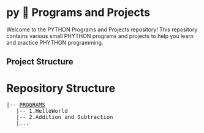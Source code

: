 # py 🐍 Programs and Projects

Welcome to the PYTHON Programs and Projects repository! This repository contains various small PHYTHON programs and projects to help you learn and practice  PHYTHON  programming.

## Project Structure

<h1>Repository Structure </h1>

<pre>
|-- <a href="https://github.com/Ayush-Thapa/Py-programs-and-projects/tree/main/Programs">PROGRAMS</a> 
   |-- 1.HelloWorld
   |-- 2.Addition and Subtraction
   |...

</pre>
